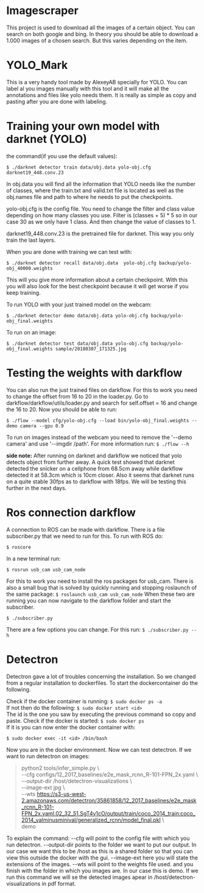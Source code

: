 # Imagescraper
This project is used to download all the images of a certain object. You can search on both google and bing. In theory you should be able to download a 1.000 images of a chosen search. But this varies depending on the item. 

# YOLO_Mark
This is a very handy tool made by AlexeyAB specially for YOLO. You can label al you images manually with this tool and it will make all the annotations and files like yolo needs them. It is really as simple as copy and pasting after you are done with labeling.

# Training your own model with darknet (YOLO)
the command(if you use the default values):

`$ ./darknet detector train data/obj.data yolo-obj.cfg darknet19_448.conv.23`

In obj.data you will find all the information that YOLO needs like the number of classes, where the train.txt and valid.txt file is located as well as the obj.names file and path to where he needs to put the checkpoints.

yolo-obj.cfg is the config file. You need to change the filter and class value depending on how many classes you use. Filter is (classes + 5) * 5 so in our case 30 as we only have 1 class. And then change the value of classes to 1.

darknet19_448.conv.23 is the pretrained file for darknet. This way you only train the last layers.

When you are done with training we can test with:

`$ ./darknet detector recall data/obj.data  yolo-obj.cfg backup/yolo-obj_40000.weights`

This will you give more information about a certain checkpoint. With this you will also look for the best checkpoint because it will get worse if you keep training.

To run YOLO with your just trained model on the webcam:

`$ ./darknet detector demo data/obj.data yolo-obj.cfg backup/yolo-obj_final.weights`

To run on an image:

`$ ./darknet detector test data/obj.data yolo-obj.cfg backup/yolo-obj_final.weights sample/20180307_171325.jpg`

# Testing the weights with darkflow
You can also run the just trained files on darkflow.
For this to work you need to change the offset from 16 to 20 in the loader.py.
Go to darkflow/darkflow/utils/loader.py and search for self.offset = 16 and change the 16 to 20.
Now you should be able to run:

`$ ./flow --model cfg/yolo-obj.cfg --load bin/yolo-obj_final.weights --demo camera --gpu 0.9`

To run on images instead of the webcam you need to remove the '--demo camera' and use '--imgdir /path'.
For more information run: `$ ./flow --h`


**side note:** After running on darknet and darkflow we noticed that yolo detects object from further away. A quick test showed that darknet detected the snicker on a cellphone from 68.5cm away while darkflow detected it at 58.3cm which is 10cm closer. Also it seems that darknet runs on a quite stable 30fps as to darkflow with 18fps. We will be testing this further in the next days.

# Ros connection darkflow
A connection to ROS can be made with darkflow. There is a file subscriber.py that we need to run for this.
To run with ROS do:

`$ roscore`

In a new terminal run:

`$ rosrun usb_cam usb_cam_node`

For this to work you need to install the ros packages for usb_cam.
There is also a small bug that is solved by quickly running and stopping roslaunch of the same package: `$ roslaunch usb_cam usb_cam_node`
When these two are running you can now navigate to the darkflow folder and start the subscriber.

`$ ./subscriber.py`

There are a few options you can change. For this run: `$ ./subscriber.py --h`

# Detectron
Detectron gave a lot of troubles concerning the installation. So we changed from a regular installation to dockerfiles.
To start the dockercontainer do the following.

Check if the docker container is running: `$ sudo docker ps -a` \
If not then do the following: `$ sudo docker start <id>` \
The id is the one you saw by executing the previous command so copy and paste. 
Check if the docker is started: `$ sudo docker ps` \
If it is you can now enter the docker container with:

`$ sudo docker exec -it <id> /bin/bash`

Now you are in the docker environment. Now we can test detectron. If we want to run detectron on images:

>python2 tools/infer_simple.py \\ \
    --cfg configs/12_2017_baselines/e2e_mask_rcnn_R-101-FPN_2x.yaml \\ \
    --output-dir /host/detectron-visualizations \\ \
    --image-ext jpg \\ \
    --wts https://s3-us-west-2.amazonaws.com/detectron/35861858/12_2017_baselines/e2e_mask_rcnn_R-101-FPN_2x.yaml.02_32_51.SgT4y1cO/output/train/coco_2014_train:coco_2014_valminusminival/generalized_rcnn/model_final.pkl \\ \
    demo

To explain the command:
--cfg will point to the config file with which you run detectron.
--output-dir points to the folder we want to put our output. In our case we want this to be /host as this is a shared folder so that you can view this outside the docker with the gui.
--image-ext here you will state the extensions of the images.
--wts will point to the weights file used.
and you finish with the folder in which you images are. In our case this is demo.
If we run this command we will se the detected images apear in /host/detectron-visualizations in pdf format.